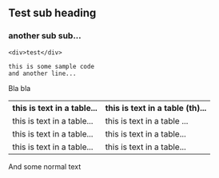 

## Test sub heading
### another sub sub...

`<div>test</div>`

    this is some sample code
    and another line...

Bla bla

<table>
	<tr><th>this is text in a table...</th><th>this is text in a table (th)...</th></tr>
	<tr><td>this is text in a table...</td><td>this is text in a table ...</td></tr>
	<tr><td>this is text in a table...</td><td>this is text in a table...</td></tr>
	<tr><td>this is text in a table...</td><td>this is text in a table...</td></tr>
</table>

And some normal text
